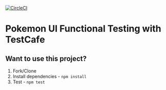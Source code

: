 [![CircleCI](https://circleci.com/gh/diegopmoreira/pokedex-ui-automation.svg?style=svg)](https://circleci.com/gh/diegopmoreira/pokedex-ui-automation)

# Pokemon UI Functional Testing with TestCafe

## Want to use this project?

1. Fork/Clone
1. Install dependencies - `npm install`
1. Test - `npm test`
